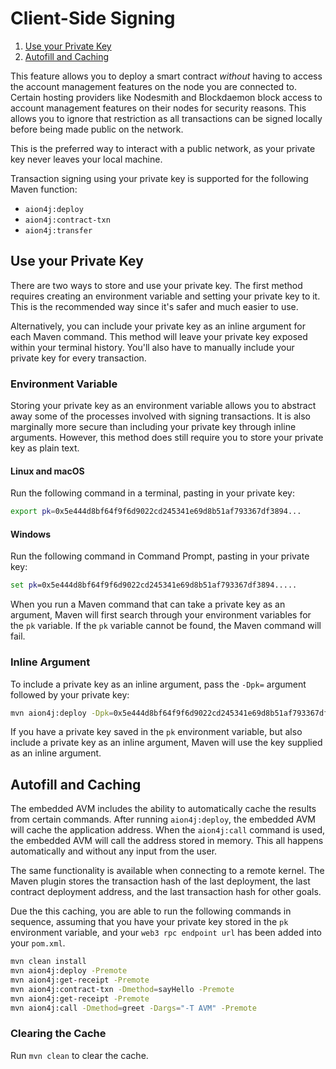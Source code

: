 # Client-Side Signing

1. [Use your Private Key](#use-your-private-key)
2. [Autofill and Caching](#autofill-and-caching)

This feature allows you to deploy a smart contract _without_ having to access the account management features on the node you are connected to. Certain hosting providers like Nodesmith and Blockdaemon block access to account management features on their nodes for security reasons. This allows you to ignore that restriction as all transactions can be signed locally before being made public on the network.

This is the preferred way to interact with a public network, as your private key never leaves your local machine.

Transaction signing using your private key is supported for the following Maven function:

- `aion4j:deploy`
- `aion4j:contract-txn`
- `aion4j:transfer`

## Use your Private Key

There are two ways to store and use your private key. The first method requires creating an environment variable and setting your private key to it. This is the recommended way since it's safer and much easier to use.

Alternatively, you can include your private key as an inline argument for each Maven command. This method will leave your private key exposed within your terminal history. You'll also have to manually include your private key for every transaction.

### Environment Variable

Storing your private key as an environment variable allows you to abstract away some of the processes involved with signing transactions. It is also marginally more secure than including your private key through inline arguments. However, this method does still require you to store your private key as plain text.

#### Linux and macOS

Run the following command in a terminal, pasting in your private key:

```bash
export pk=0x5e444d8bf64f9f6d9022cd245341e69d8b51af793367df3894...
```

#### Windows

Run the following command in Command Prompt, pasting in your private key:

```cmd
set pk=0x5e444d8bf64f9f6d9022cd245341e69d8b51af793367df3894.....
```

When you run a Maven command that can take a private key as an argument, Maven will first search through your environment variables for the `pk` variable. If the `pk` variable cannot be found, the Maven command will fail.

### Inline Argument

To include a private key as an inline argument, pass the `-Dpk=` argument followed by your private key:

```bash
mvn aion4j:deploy -Dpk=0x5e444d8bf64f9f6d9022cd245341e69d8b51af793367df3894...  -Premote
```

If you have a private key saved in the `pk` environment variable, but also include a private key as an inline argument, Maven will use the key supplied as an inline argument.

## Autofill and Caching

The embedded AVM includes the ability to automatically cache the results from certain commands. After running `aion4j:deploy`, the embedded AVM will cache the application address. When the `aion4j:call` command is used, the embedded AVM will call the address stored in memory. This all happens automatically and without any input from the user.

The same functionality is available when connecting to a remote kernel. The Maven plugin stores the transaction hash of the last deployment, the last contract deployment address, and the last transaction hash for other goals.

Due the this caching, you are able to run the following commands in sequence, assuming that you have your private key stored in the `pk` environment variable, and your `web3 rpc endpoint url` has been added into your `pom.xml`.

```bash
mvn clean install
mvn aion4j:deploy -Premote
mvn aion4j:get-receipt -Premote
mvn aion4j:contract-txn -Dmethod=sayHello -Premote
mvn aion4j:get-receipt -Premote
mvn aion4j:call -Dmethod=greet -Dargs="-T AVM" -Premote
```

### Clearing the Cache

Run `mvn clean` to clear the cache.